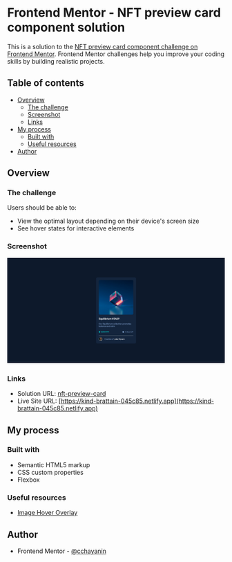 # Frontend Mentor - NFT preview card component solution

This is a solution to the [NFT preview card component challenge on Frontend Mentor](https://www.frontendmentor.io/challenges/nft-preview-card-component-SbdUL_w0U). Frontend Mentor challenges help you improve your coding skills by building realistic projects.

## Table of contents

- [Overview](#overview)
  - [The challenge](#the-challenge)
  - [Screenshot](#screenshot)
  - [Links](#links)
- [My process](#my-process)
  - [Built with](#built-with)
  - [Useful resources](#useful-resources)
- [Author](#author)

## Overview

### The challenge

Users should be able to:

- View the optimal layout depending on their device's screen size
- See hover states for interactive elements

### Screenshot

![](./screenshot.png)

### Links

- Solution URL: [nft-preview-card](https://github.com/cchayanin/frontend-mentor-challenges/tree/main/newbie-nft-preview-card-component)
- Live Site URL: [https://kind-brattain-045c85.netlify.app](https://kind-brattain-045c85.netlify.app)

## My process

### Built with

- Semantic HTML5 markup
- CSS custom properties
- Flexbox

### Useful resources

- [Image Hover Overlay](https://www.w3schools.com/howto/howto_css_image_overlay.asp)

## Author

- Frontend Mentor - [@cchayanin](https://www.frontendmentor.io/profile/cchayanin)
